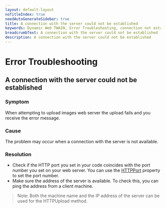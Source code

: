 ```yaml
---
layout: default-layout
noTitleIndex: true
needAutoGenerateSidebar: true
title: A connection with the server could not be established
keywords: Dynamic Web TWAIN, Error Troubleshooting, connection not established
breadcrumbText: A connection with the server could not be established
description: A connection with the server could not be established
---
```


# Error Troubleshooting

## A connection with the server could not be established

### Symptom

When attempting to upload images web server the upload fails and you receive the error message.

### Cause

The problem may occur when a connection with the server is not available.

### Resolution

- Check if the HTTP port you set in your code coincides with the port number you set on your web server. You can use the [HTTPPort]({{site.info}}api/WebTwain_IO.html#httpport) property to set the port number.
- Make sure the address of the server is available. To check this, you can ping the address from a client machine.

> Note:
> Both the machine name and the IP address of the server can be used for the HTTPUpload method.
